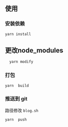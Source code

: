 ## 使用

### 安装依赖

```bash
yarn install
```

## 更改node_modules

```bash
  yarn modify
```

### 打包

```bash
yarn  build
```

### 推送到 git

路径修改 `blog.sh`

```bash
yarn  push
```
